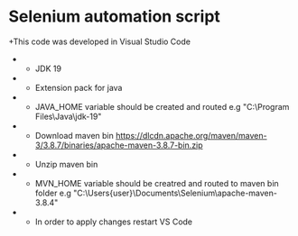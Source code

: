 # Selenium automation script

+This code was developed in Visual Studio Code
+    * JDK 19 
+    * Extension pack for java
+    * JAVA_HOME variable should be created and routed e.g "C:\Program Files\Java\jdk-19"
+    * Download maven bin https://dlcdn.apache.org/maven/maven-3/3.8.7/binaries/apache-maven-3.8.7-bin.zip
+    * Unzip maven bin  
+    * MVN_HOME variable should be creatred and routed to maven bin folder e.g "C:\Users\{user}\Documents\Selenium\apache-maven-3.8.4"
+    * In order to apply changes restart VS Code
